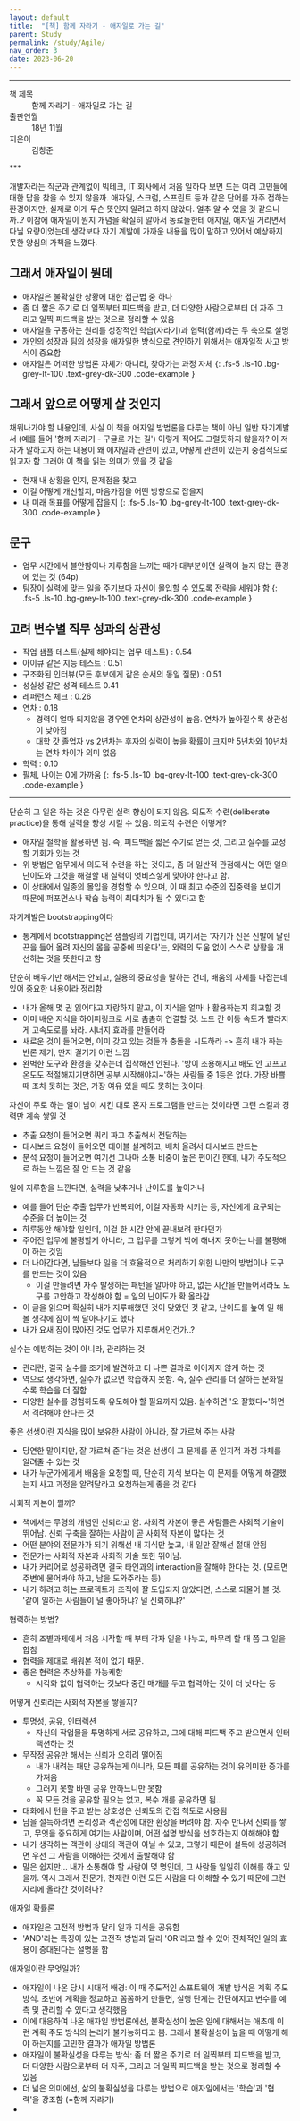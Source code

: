 ```yaml
---
layout: default
title:  "[책] 함께 자라기 - 애자일로 가는 길"
parent: Study
permalink: /study/Agile/
nav_order: 3
date: 2023-06-20
---
```


***
<dl>
  <dt>책 제목</dt>
  <dd>함께 자라기 - 애자일로 가는 길</dd>
<dt>출판연월</dt>
  <dd>18년 11월</dd>
  <dt>지은이</dt>
  <dd>김창준</dd>
</dl>
***

개발자라는 직군과 관계없이 빅테크, IT 회사에서 처음 일하다 보면 드는 여러 고민들에 대한 답을 찾을 수 있지 않을까.
애자일, 스크럼, 스프린트 등과 같은 단어를 자주 접하는 환경이지만, 실제로 이게 무슨 뜻인지 알려고 하지 않았다. 얼추 알 수 있을 것 같으니까..?
이참에 애자일이 뭔지 개념을 확실히 알아서 동료들한테 애자일, 애자일 거리면서 다닐 요량이었는데
생각보다 자기 계발에 가까운 내용을 많이 말하고 있어서 예상하지 못한 양심의 가책을 느꼈다.

## 그래서 애자일이 뭔데

- 애자일은 불확실한 상황에 대한 접근법 중 하나
- 좀 더 짧은 주기로 더 일찍부터 피드백을 받고, 더 다양한 사람으로부터 더 자주 그리고 일찍 피드백을 받는 것으로 정리할 수 있음
- 애자일을 구동하는 원리를 성장적인 학습(자라기)과 협력(함께)라는 두 축으로 설명
- 개인의 성장과 팀의 성장을 애자일한 방식으로 견인하기 위해서는 애자일적 사고 방식이 중요함
- 애자일은 어떠한 방법론 자체가 아니라, 찾아가는 과정 자체
{: .fs-5 .ls-10 .bg-grey-lt-100 .text-grey-dk-300 .code-example }

## 그래서 앞으로 어떻게 살 것인지


채워나가야 할 내용인데, 사실 이 책을 애자일 방법론을 다루는 책이 아닌 일반 자기계발서 (예를 들어 '함께 자라기 - 구글로 가는 길') 이렇게 적어도 그럴듯하지 않을까?
이 저자가 말하고자 하는 내용이 왜 애자일과 관련이 있고, 어떻게 관련이 있는지 중점적으로 읽고자 함
그래야 이 책을 읽는 의미가 있을 것 같음
- 현재 내 상황을 인지, 문제점을 찾고
- 이걸 어떻게 개선할지, 마음가짐을 어떤 방향으로 잡을지
- 내 미래 목표를 어떻게 잡을지
{: .fs-5 .ls-10 .bg-grey-lt-100 .text-grey-dk-300 .code-example }


## 문구

- 업무 시간에서 불안함이나 지루함을 느끼는 때가 대부분이면 실력이 늘지 않는 환경에 있는 것 (64p)
- 팀장이 실력에 맞는 일을 주기보다 자신이 몰입할 수 있도록 전략을 세워야 함
{: .fs-5 .ls-10 .bg-grey-lt-100 .text-grey-dk-300 .code-example }

## 고려 변수별 직무 성과의 상관성

- 작업 샘플 테스트(실제 해야되는 업무 테스트) : 0.54
- 아이큐 같은 지능 테스트 : 0.51
- 구조화된 인터뷰(모든 후보에게 같은 순서의 동일 질문) : 0.51
- 성실성 같은 성격 테스트 0.41
- 레퍼런스 체크 : 0.26
- 연차 : 0.18
  - 경력이 얼마 되지않을 경우엔 연차의 상관성이 높음. 연차가 높아질수록 상관성이 낮아짐
  - 대학 갓 졸업자 vs 2년차는 후자의 실력이 높을 확률이 크지만 5년차와 10년차는 연차 차이가 의미 없음
- 학력 : 0.10
- 필체, 나이는 0에 가까움
{: .fs-5 .ls-10 .bg-grey-lt-100 .text-grey-dk-300 .code-example }


***

단순히 그 일은 하는 것은 아무런 실력 향상이 되지 않음. 의도적 수련(deliberate practice)을 통해 실력을 향상 시킬 수 있음. 의도적 수련은 어떻게?

- 애자일 철학을 활용하면 됨. 즉, 피드백을 짧은 주기로 얻는 것, 그리고 실수를 교정할 기회가 있는 것
- 위 방법은 업무에서 의도적 수련을 하는 것이고, 좀 더 일반적 관점에서는 어떤 일의 난이도와 그것을 해결할 내 실력이 엇비스샇게 맞아야 한다고 함.
- 이 상태에서 일종의 몰입을 경험할 수 있으며, 이 때 최고 수준의 집중력을 보이기 때문에 퍼포먼스나 학습 능력이 최대치가 될 수 있다고 함

자기계발은 bootstrapping이다

- 통계에서 bootstrapping은 샘플링의 기법인데, 여기서는 '자기가 신은 신발에 달린 끈을 들어 올려 자신의 몸을 공중에 띄운다'는, 외력의 도움 없이 스스로 상활을 개선하는 것을 뜻한다고 함

단순히 배우기만 해서는 안되고, 실용의 중요성을 말하는 건데, 배움의 자세를 다잡는데 있어 중요한 내용이라 정리함

- 내가 올해 몇 권 읽어다고 자랑하지 말고, 이 지식을 얼마나 활용하는지 회고할 것
- 이미 배운 지식을 하이퍼링크로 서로 촘촘히 연결할 것. 노드 간 이동 속도가 빨라지게 고속도로를 놔라. 시너지 효과를 만들어라
- 새로운 것이 들어오면, 이미 갖고 있는 것들과 충돌을 시도하라 -> 흔히 내가 하는 반론 제기, 딴지 걸기가 이런 느낌
- 완벽한 도구와 환경을 갖추는데 집착해선 안된다. '방이 조용해지고 배도 안 고프고 온도도 적절해지기만하면 공부 시작해야지~'하는 사람들 중 1등은 없다. 가장 바쁠 때 조차 못하는 것은, 가장 여유 있을 때도 못하는 것이다.

자신이 주로 하는 일이 남이 시킨 대로 혼자 프로그램을 만드는 것이라면 그런 스킬과 경력만 계속 쌓일 것

- 추출 요청이 들어오면 쿼리 짜고 추출해서 전달하는
- 대시보드 요청이 들어오면 테이블 설계하고, 배치 올려서 대시보드 만드는
- 분석 요청이 들어오면 여기선 그나마 소통 비중이 높은 편이긴 한데, 내가 주도적으로 하는 느낌은 잘 안 드는 것 같음


일에 지루함을 느낀다면, 실력을 낮추거나 난이도를 높이거나

- 예를 들어 단순 추출 업무가 반복되어, 이걸 자동화 시키는 등, 자신에게 요구되는 수준을 더 높이는 것
- 하루동안 해야할 일인데, 이걸 한 시간 안에 끝내보려 한다던가
- 주어진 업무에 불평할게 아니라, 그 업무를 그렇게 밖에 해내지 못하는 나를 불평해야 하는 것임
- 더 나아간다면, 남들보다 일을 더 효율적으로 처리하기 위한 나만의 방법이나 도구를 만드는 것이 있음
  - 이걸 만들려면 자주 발생하는 패턴을 알아야 하고, 없는 시간을 만들어서라도 도구를 고안하고 작성해야 함 = 일의 난이도가 확 올라감
- 이 글을 읽으며 확실히 내가 지루해했던 것이 맞았던 것 같고, 난이도를 높여 일 해볼 생각에 잠이 싹 달아나기도 했다
- 내가 요새 잠이 많아진 것도 업무가 지루해서인건가..?

실수는 예방하는 것이 아니라, 관리하는 것

- 관리란, 결국 실수를 조기에 발견하고 더 나쁜 결과로 이어지지 않게 하는 것
- 역으로 생각하면, 실수가 없으면 학습하지 못함. 즉, 실수 관리를 더 잘하는 문화일수록 학습을 더 잘함
- 다양한 실수를 경험하도록 유도해야 할 필요까지 있음. 실수하면 '오 잘했다~'하면서 격려해야 한다는 것

좋은 선생이란 지식을 많이 보유한 사람이 아니라, 잘 가르쳐 주는 사람

- 당연한 말이지만, 잘 가르쳐 준다는 것은 선생이 그 문제를 푼 인지적 과정 자체를 알려줄 수 있는 것
- 내가 누군가에게서 배움을 요청할 때, 단순히 지식 보다는 이 문제를 어떻게 해결했는지 사고 과정을 알려달라고 요청하는게 좋을 것 같다

사회적 자본이 뭘까?

- 책에서는 무형의 개념인 신뢰라고 함. 사회적 자본이 좋은 사람들은 사회적 기술이 뛰어남. 신뢰 구축을 잘하는 사람이 곧 사회적 자본이 많다는 것
- 어떤 분야의 전문가가 되기 위해선 내 지식만 높고, 내 일만 잘해선 절대 안됨
- 전문가는 사회적 자본과 사회적 기술 또한 뛰어남.
- 내가 커리어로 성공하려면 결국 타인과의 interaction을 잘해야 한다는 것. (모르면 주변에 물어봐야 하고, 남을 도와주라는 등)
- 내가 하려고 하는 프로젝트가 조직에 잘 도입되지 않았다면, 스스로 되물어 볼 것. '같이 일하는 사람들이 널 좋아하냐? 널 신뢰하냐?'

협력하는 방법?

- 흔히 조별과제에서 처음 시작할 때 부터 각자 일을 나누고, 마무리 할 때 쯤 그 일을 합침
- 협력을 제대로 배워본 적이 없기 때문.
- 좋은 협력은 추상화를 가능케함
  - 시각화 없이 협력하는 것보다 중간 매개를 두고 협력하는 것이 더 낫다는 등

어떻게 신뢰라는 사회적 자본을 쌓을지?

- 투명성, 공유, 인터렉션
  - 자신의 작업물을 투명하게 서로 공유하고, 그에 대해 피드백 주고 받으면서 인터랙션하는 것
- 무작정 공유만 해서는 신뢰가 오히려 떨어짐
  - 내가 내려는 패만 공유하는게 아니라, 모든 패를 공유하는 것이 유의미한 증가를 가져옴
  - 그러지 못할 바엔 공유 안하느니만 못함
  - 꼭 모든 것을 공유할 필요는 없고, 복수 개를 공유하면 됨..
- 대화에서 턴을 주고 받는 상호성은 신뢰도의 간접 척도로 사용됨
- 남을 설득하려면 논리성과 객관성에 대한 환상을 버려야 함. 자주 만나서 신뢰를 쌓고, 무엇을 중요하게 여기는 사람이며, 어떤 설명 방식을 선호하는지 이해해야 함
- 내가 생각하는 객관이 상대의 객관이 아닐 수 있고, 그렇기 때문에 설득에 성공하려면 우선 그 사람을 이해하는 것에서 출발해야 함
- 말은 쉽지만... 내가 소통해야 할 사람이 몇 명인데, 그 사람들 일일히 이해를 하고 있을까. 역시 그래서 전문가, 천재란 이런 모든 사람을 다 이해할 수 있기 때문에 그런 자리에 올라간 것이려나?

애자일 확률론

- 애자일은 고전적 방법과 달리 일과 지식을 공유함
- 'AND'라는 특징이 있는 고전적 방법과 달리 'OR'라고 할 수 있어 전체적인 일의 효용이 증대된다는 설명을 함


애자일이란 무엇일까?

- 애자일이 나온 당시 시대적 배경: 이 때 주도적인 소프트웨어 개발 방식은 계획 주도 방식. 초반에 계획을 정교하고 꼼꼼하게 만들면, 실행 단계는 간단해지고 변수를 예측 및 관리할 수 있다고 생각했음
- 이에 대응하여 나온 애자일 방법론에선, 불확실성이 높은 일에 대해서는 애초에 이런 계획 주도 방식의 논리가 불가능하다고 봄. 그래서 불확실성이 높을 때 어떻게 해야 하는지를 고민한 결과가 애자일 방법론
- 애자일이 불확실성을 다루는 방식: 좀 더 짧은 주기로 더 일찍부터 피드백을 받고, 더 다양한 사람으로부터 더 자주, 그리고 더 일찍 피드백을 받는 것으로 정리할 수 있음
- 더 넓은 의미에선, 삶의 불확실성을 다루는 방법으로 애자일에서는 '학습'과 '협력'을 강조함 (=함께 자라기)
- 

